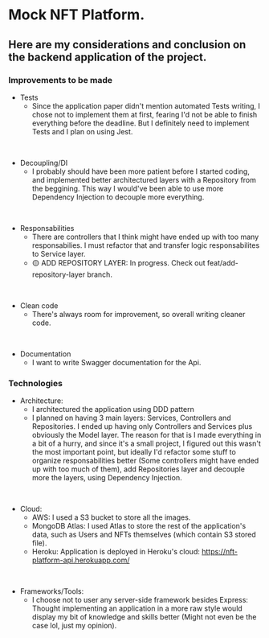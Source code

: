 # Mock NFT Platform. 
## Here are my considerations and conclusion on the backend application of the project.

<!--ts-->

### Improvements to be made
  * Tests
      - Since the application paper didn't mention automated Tests writing, I chose not to implement them at first, fearing I'd not be able to finish everything before the deadline. But I definitely need to implement Tests and I plan on using Jest.
      
<br/>

  * Decoupling/DI
      - I probably should have been more patient before I started coding, and implemented better architectured layers with a Repository from the beggining. This way I would've been able to use more Dependency Injection to decouple more everything.
      
<br/>

  * Responsabilities
      - There are controllers that I think might have ended up with too many responsabilies. I must refactor that and transfer logic responsabilites to Service layer.
      - :yellow_circle: ADD REPOSITORY LAYER: In progress. Check out feat/add-repository-layer branch.
      
<br/>

  * Clean code
      - There's always room for improvement, so overall writing cleaner code.
<br/>

  * Documentation
      - I want to write Swagger documentation for the Api.

### Technologies
  * Architecture:
      - I architectured the application using DDD pattern
      - I planned on having 3 main layers: Services, Controllers and Repositories. I ended up having only Controllers and Services plus obviously the Model layer. The reason for that is I made everything in a bit of a hurry, and since it's a small project, I figured out this wasn't the most important point, but ideally I'd refactor some stuff to organize responsabilities better (Some controllers might have ended up with too much of them), add Repositories layer and decouple more the layers, using Dependency Injection.
      
<br/>

  * Cloud:
      - AWS: I used a S3 bucket to store all the images.
      - MongoDB Atlas: I used Atlas to store the rest of the application's data, such as Users and NFTs themselves (which contain S3 stored file).
      - Heroku: Application is deployed in Heroku's cloud: https://nft-platform-api.herokuapp.com/
<br/>

  * Frameworks/Tools:
      - I choose not to user any server-side framework besides Express: Thought implementing an application in a more raw style would display my bit of knowledge and skills better (Might not even be the case lol, just my opinion).
